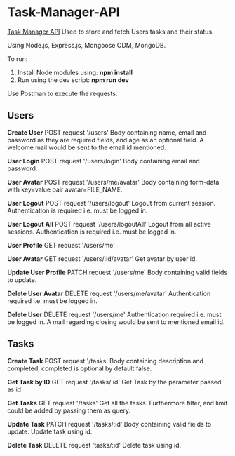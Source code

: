 # Task-Manager-API

[Task Manager API](https://shadow-task-manager.herokuapp.com)
Used to store and fetch Users tasks and their status.

Using Node.js, Express.js, Mongoose ODM, MongoDB.

To run:
1. Install Node modules using: **npm install**
2. Run using the dev script: **npm run dev**
   
Use Postman to execute the requests.   

## Users
   
**Create User**
POST request '/users'
  Body containing name, email and password as they are required fields, and age as an optional field.
  A welcome mail would be sent to the email id mentioned.
  
**User Login**
POST request '/users/login'
  Body containing email and password.
  
**User Avatar**
POST request '/users/me/avatar'
  Body containing form-data with key=value pair avatar=FILE_NAME.
  
**User Logout**
POST request '/users/logout'
  Logout from current session.
  Authentication is required i.e. must be logged in.
  
**User Logout All**
POST request '/users/logoutAll'
  Logout from all active sessions.
  Authentication is required i.e. must be logged in.
  
**User Profile**
GET request '/users/me'

**User Avatar**
GET request '/users/:id/avatar'
  Get avatar by user id.
  
**Update User Profile**
PATCH request '/users/me'
  Body containing valid fields to update.
  
**Delete User Avatar**
DELETE request '/users/me/avatar'
  Authentication required i.e. must be logged in.
  
**Delete User**
DELETE request '/users/me'
  Authentication required i.e. must be logged in.
  A mail regarding closing would be sent to mentioned email id.
  
## Tasks

**Create Task**
POST request '/tasks'
  Body containing description and completed, completed is optional by default false.

**Get Task by ID**
GET request '/tasks/:id'
  Get Task by the parameter passed as id.
  
**Get Tasks**
GET request '/tasks'
  Get all the tasks.
  Furthermore filter, and limit could be added by passing them as query.
  
**Update Task**
PATCH request '/tasks/:id'
  Body containing valid fields to update.
  Update task using id.
  
**Delete Task**
DELETE request 'tasks/:id'
  Delete task using id.
